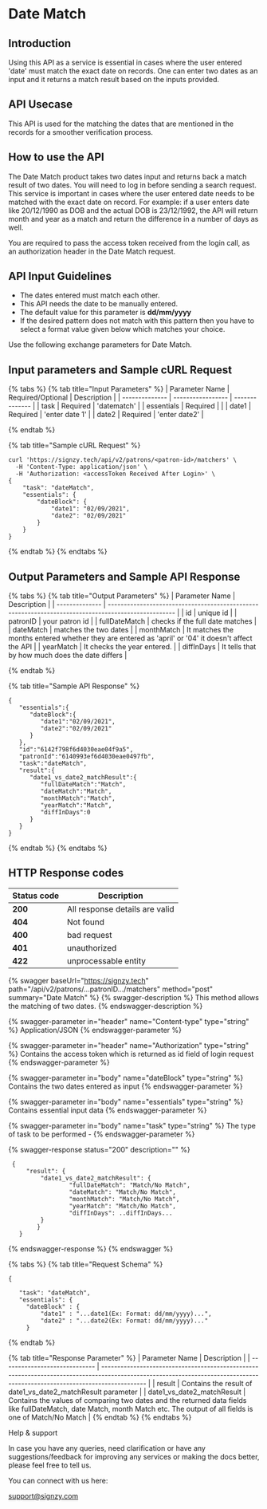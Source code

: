 # Date Match

## Introduction

Using this API as a service is essential in cases where the user entered 'date' must match the exact date on records. One can enter two dates as an input and it returns a  match result based on the inputs provided.

## API Usecase

This API is used for the matching the dates that are mentioned in the records for a smoother verification process.

## How to use the API

The Date Match product takes two dates input and returns back a match result of two dates. You will need to log in before sending a search request. This service is important in cases where the user entered date needs to be matched with the exact date on record. For example: if a user enters date like 20/12/1990 as DOB and the actual DOB is 23/12/1992, the API will return month and year as a match and return the difference in a number of days as well.

You are required to pass the access token received from the login call, as an authorization header in the Date Match request.

## API Input Guidelines

* The dates entered must match each other.
* This API needs the date to be manually entered.
* The default value for this parameter is **dd/mm/yyyy**
* If the desired pattern does not match with this pattern then you have to select a format value given below which matches your choice.



Use the following exchange parameters for Date Match.

## Input parameters and Sample cURL Request

{% tabs %}
{% tab title="Input Parameters" %}
| Parameter Name | Required/Optional | Description    |
| -------------- | ----------------- | -------------- |
| task           | Required          | 'datematch'    |
| essentials     | Required          |                |
| date1          | Required          | 'enter date 1' |
| date2          | Required          | 'enter date2'  |


{% endtab %}

{% tab title="Sample cURL Request" %}
```
curl 'https://signzy.tech/api/v2/patrons/<patron-id>/matchers' \
  -H 'Content-Type: application/json' \
  -H 'Authorization: <accessToken Received After Login>' \
{
    "task": "dateMatch",
    "essentials": {
        "dateBlock": {
            "date1": "02/09/2021",
            "date2": "02/09/2021"
        }
    }
}
```
{% endtab %}
{% endtabs %}

## Output Parameters and Sample API Response

{% tabs %}
{% tab title="Output Parameters" %}
| Parameter Name | Description                                                                                         |
| -------------- | --------------------------------------------------------------------------------------------------- |
| id             | unique id                                                                                           |
| patronID       | your patron id                                                                                      |
| fullDateMatch  | checks if the full date matches                                                                     |
| dateMatch      | matches the two dates                                                                               |
| monthMatch     | It matches the months entered whether they are entered as 'april' or '04' it doesn't affect the API |
| yearMatch      | It checks the year entered.                                                                         |
| diffInDays     | It tells that by how much does the date differs                                                     |


{% endtab %}

{% tab title="Sample API Response" %}
```
{
   "essentials":{
      "dateBlock":{
         "date1":"02/09/2021",
         "date2":"02/09/2021"
      }
   },
   "id":"6142f798f6d4030eae04f9a5",
   "patronId":"6140993ef6d4030eae0497fb",
   "task":"dateMatch",
   "result":{
      "date1_vs_date2_matchResult":{
         "fullDateMatch":"Match",
         "dateMatch":"Match",
         "monthMatch":"Match",
         "yearMatch":"Match",
         "diffInDays":0
      }
   }
}
```
{% endtab %}
{% endtabs %}

## HTTP Response codes&#x20;

| Status code | Description                     |
| ----------- | ------------------------------- |
| **200**     | All response details are valid  |
| **404**     | Not found                       |
| **400**     | bad request                     |
| **401**     | unauthorized                    |
| **422**     | unprocessable entity            |

{% swagger baseUrl="https://signzy.tech" path="/api/v2/patrons/...patronID.../matchers" method="post" summary="Date Match" %}
{% swagger-description %}
This method allows the matching of two dates.
{% endswagger-description %}

{% swagger-parameter in="header" name="Content-type" type="string" %}
Application/JSON
{% endswagger-parameter %}

{% swagger-parameter in="header" name="Authorization" type="string" %}
Contains the access token which is returned as id field of login request
{% endswagger-parameter %}

{% swagger-parameter in="body" name="dateBlock" type="string" %}
Contains the two dates entered as input
{% endswagger-parameter %}

{% swagger-parameter in="body" name="essentials" type="string" %}
Contains essential input data
{% endswagger-parameter %}

{% swagger-parameter in="body" name="task" type="string" %}
The type of task to be performed - 
{% endswagger-parameter %}

{% swagger-response status="200" description="" %}
```
 {
     "result": {
         "date1_vs_date2_matchResult": {
                 "fullDateMatch": "Match/No Match",
                 "dateMatch": "Match/No Match",
                 "monthMatch": "Match/No Match",
                 "yearMatch": "Match/No Match",
                 "diffInDays": ..diffInDays...
         }
        }
   }
```
{% endswagger-response %}
{% endswagger %}

{% tabs %}
{% tab title="Request Schema" %}
```
{

   "task": "dateMatch",
   "essentials": {
     "dateBlock" : {
         "date1" : "...date1(Ex: Format: dd/mm/yyyy)...",
         "date2" : "...date2(Ex: Format: dd/mm/yyyy)..."
     }
```
{% endtab %}

{% tab title="Response Parameter" %}
| Parameter Name                | Description                                                                                                                                                                |
| ----------------------------- | -------------------------------------------------------------------------------------------------------------------------------------------------------------------------- |
| result                        | Contains the result of date1\_vs\_date2\_matchResult parameter                                                                                                             |
| date1\_vs\_date2\_matchResult | Contains the values of comparing two dates and the returned data fields like fullDateMatch, date Match, month Match etc. The output of all fields is one of Match/No Match |
{% endtab %}
{% endtabs %}

Help & support

In case you have any queries, need clarification or have any suggestions/feedback for improving any services or making the docs better, please feel free to tell us.

You can connect with us here:

support@signzy.com

